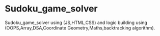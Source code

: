 # Sudoku_game_solver
Sudoku_game_solver using (JS,HTML,CSS) and logic building using (OOPS,Array,DSA,Coordinate Geometry,Maths,backtracking algorithm).
